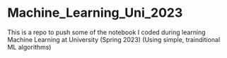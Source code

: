 # Machine_Learning_Uni_2023
This is a repo to push some of the notebook I coded during learning Machine Learning at University (Spring 2023)
(Using simple, trainditional ML algorithms)
